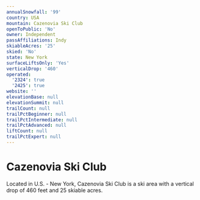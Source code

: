 ```yaml
---
annualSnowfall: '99'
country: USA
mountain: Cazenovia Ski Club
openToPublic: 'No'
owner: Independent
passAffiliations: Indy
skiableAcres: '25'
skied: 'No'
state: New York
surfaceLiftsOnly: 'Yes'
verticalDrop: '460'
operated:
  '2324': true
  '2425': true
website: ''
elevationBase: null
elevationSummit: null
trailCount: null
trailPctBeginner: null
trailPctIntermediate: null
trailPctAdvanced: null
liftCount: null
trailPctExpert: null
---
```



# Cazenovia Ski Club

Located in U.S. - New York, Cazenovia Ski Club is a ski area with a vertical drop of 460 feet and 25 skiable acres.

